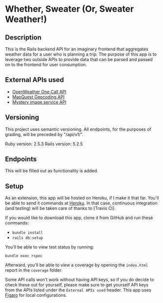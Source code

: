 # Whether, Sweater (Or, Sweater Weather!)

## Description
This is the Rails backend API for an imaginary frontend that aggregates weather data for a user who is planning a trip. The purpose of this app is to leverage two outside APIs to provide data that can be parsed and passed on to the frontend for user consumption.

## External APIs used
- [OpenWeather One Call API](https://openweathermap.org/api/one-call-api)
- [MapQuest Geocoding API](https://developer.mapquest.com/documentation/geocoding-api/)
- [Mystery image service API]()

## Versioning
This project uses semantic versioning. All endpoints, for the purposes of grading, will be preceded by "/api/v1/".

Ruby version: 2.5.3
Rails version: 5.2.5

## Endpoints
This will be filled out as functionality is added.

## Setup

As an extension, this app will be hosted on Heroku, if I  make it that far. You'll be able to send it commands at [Heroku]().
In that case, continuous integration (and testing) will be taken care of thanks to [Travis CI].

If you would like to download this app, clone it from GitHub and run these commands:

- `bundle install`
- `rails db:setup`

You'll be able to view test status by running:

`bundle exec rspec`

Afterward, you'll be able to view a coverage by opening the `index.html` report in the `coverage` folder.

Some API calls won't work without having API keys, so if you do decide to check these out for yourself, please make sure to get yourself API keys from the APIs listed under the `External APIs used` header. This app uses [Figaro](github.com/laserlemon/figaro) for local configurations.
